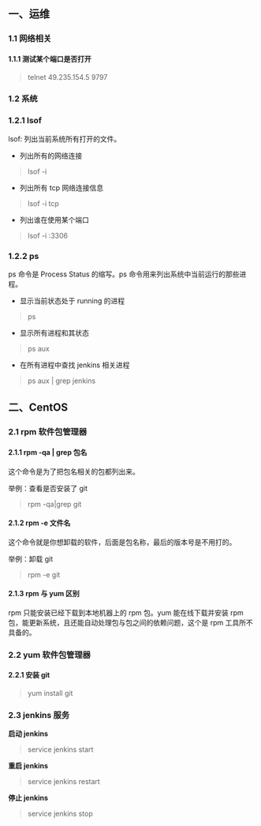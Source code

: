 ## 一、运维

### 1.1 网络相关

#### 1.1.1 测试某个端口是否打开

> telnet 49.235.154.5 9797

### 1.2 系统

### 1.2.1 lsof

lsof: 列出当前系统所有打开的文件。

- 列出所有的网络连接

> lsof -i

- 列出所有 tcp 网络连接信息

> lsof -i tcp

- 列出谁在使用某个端口

> lsof -i :3306

### 1.2.2 ps

ps 命令是 Process Status 的缩写。ps 命令用来列出系统中当前运行的那些进程。

- 显示当前状态处于 running 的进程

> ps

- 显示所有进程和其状态

> ps aux

- 在所有进程中查找 jenkins 相关进程

> ps aux | grep jenkins

## 二、CentOS

### 2.1 rpm 软件包管理器

#### 2.1.1 rpm -qa | grep 包名

这个命令是为了把包名相关的包都列出来。

举例：查看是否安装了 git

> rpm -qa|grep git

#### 2.1.2 rpm -e 文件名

这个命令就是你想卸载的软件，后面是包名称，最后的版本号是不用打的。

举例：卸载 git

> rpm -e git

#### 2.1.3 rpm 与 yum 区别

rpm 只能安装已经下载到本地机器上的 rpm 包。yum 能在线下载并安装 rpm 包，能更新系统，且还能自动处理包与包之间的依赖问题，这个是 rpm 工具所不具备的。

### 2.2 yum 软件包管理器

#### 2.2.1 安装 git

> yum install git

### 2.3 jenkins 服务

**启动 jenkins**

> service jenkins start

**重启 jenkins**

> service jenkins restart

**停止 jenkins**

> service jenkins stop
